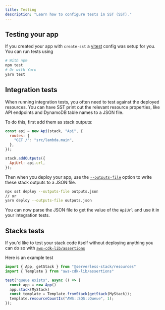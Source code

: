 ```yaml
---
title: Testing
description: "Learn how to configure tests in SST (SST)."
---
```


## Testing your app

If you created your app with `create-sst` a [vitest](https://vitest.dev/config/) config was setup for you. You can run tests using

```bash
# With npm
npm test
# Or with Yarn
yarn test
```

## Integration tests

When running integration tests, you often need to test against the deployed resources. You can have SST print out the relevant resource properties, like API endpoints and DynamoDB table names to a JSON file.

To do this, first add them as stack outputs:

```js {7-9}
const api = new Api(stack, "Api", {
  routes: {
    "GET /": "src/lambda.main",
  },
});

stack.addOutputs({
  ApiUrl: api.url,
});
```

Then when you deploy your app, use the [`--outputs-file`](../packages/cli.md#deploy-stack) option to write these stack outputs to a JSON file.

```bash
npx sst deploy --outputs-file outputs.json
// or
yarn deploy --outputs-file outputs.json
```

You can now parse the JSON file to get the value of the `ApiUrl` and use it in your integration tests.

## Stacks tests

If you'd like to test your stack code itself without deploying anything you can do so with [`aws-cdk-lib/assertions`](https://docs.aws.amazon.com/cdk/api/v2/docs/aws-cdk-lib.assertions-readme.html)

Here is an example test

```ts
import { App, getStack } from "@serverless-stack/resources"
import { Template } from "aws-cdk-lib/assertions"

test("queue exists", async () => {
  const app = new App()
  app.stack(MyStack)
  const template = Template.fromStack(getStack(MyStack));
  template.resourceCountIs("AWS::SQS::Queue", 1);
});
```
